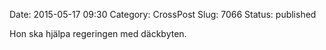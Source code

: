 Date: 2015-05-17 09:30
Category: CrossPost
Slug: 7066
Status: published

Hon ska hjälpa regeringen med däckbyten.

